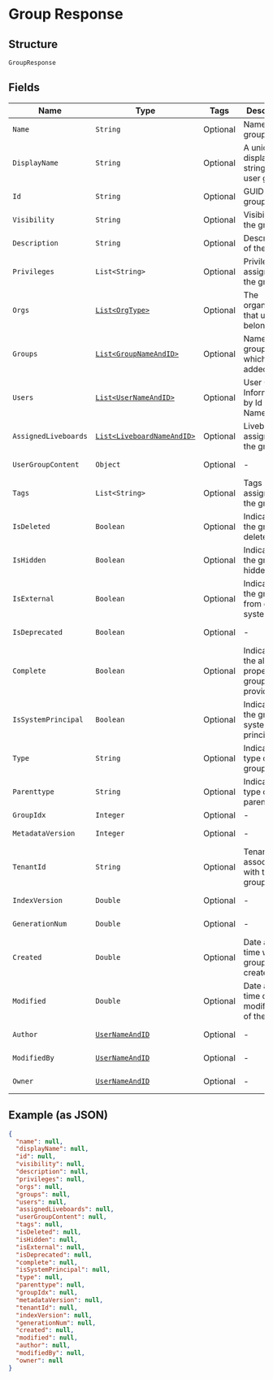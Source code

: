 
# Group Response

## Structure

`GroupResponse`

## Fields

| Name | Type | Tags | Description | Getter | Setter |
|  --- | --- | --- | --- | --- | --- |
| `Name` | `String` | Optional | Name of the group | String getName() | setName(String name) |
| `DisplayName` | `String` | Optional | A unique display name string for the user group | String getDisplayName() | setDisplayName(String displayName) |
| `Id` | `String` | Optional | GUID of the group | String getId() | setId(String id) |
| `Visibility` | `String` | Optional | Visibility of the group | String getVisibility() | setVisibility(String visibility) |
| `Description` | `String` | Optional | Description of the group | String getDescription() | setDescription(String description) |
| `Privileges` | `List<String>` | Optional | Privileges assigned to the group | List<String> getPrivileges() | setPrivileges(List<String> privileges) |
| `Orgs` | [`List<OrgType>`](../../doc/models/org-type.md) | Optional | The organizations that user belongs to | List<OrgType> getOrgs() | setOrgs(List<OrgType> orgs) |
| `Groups` | [`List<GroupNameAndID>`](../../doc/models/group-name-and-id.md) | Optional | Name of the group to which is added | List<GroupNameAndID> getGroups() | setGroups(List<GroupNameAndID> groups) |
| `Users` | [`List<UserNameAndID>`](../../doc/models/user-name-and-id.md) | Optional | User Group Information by Id or Name. | List<UserNameAndID> getUsers() | setUsers(List<UserNameAndID> users) |
| `AssignedLiveboards` | [`List<LiveboardNameAndID>`](../../doc/models/liveboard-name-and-id.md) | Optional | Liveboards assigned to the group | List<LiveboardNameAndID> getAssignedLiveboards() | setAssignedLiveboards(List<LiveboardNameAndID> assignedLiveboards) |
| `UserGroupContent` | `Object` | Optional | - | Object getUserGroupContent() | setUserGroupContent(Object userGroupContent) |
| `Tags` | `List<String>` | Optional | Tags assigned to the group | List<String> getTags() | setTags(List<String> tags) |
| `IsDeleted` | `Boolean` | Optional | Indicates if the group is deleted | Boolean getIsDeleted() | setIsDeleted(Boolean isDeleted) |
| `IsHidden` | `Boolean` | Optional | Indicates if the group is hidden | Boolean getIsHidden() | setIsHidden(Boolean isHidden) |
| `IsExternal` | `Boolean` | Optional | Indicates if the group is from external system | Boolean getIsExternal() | setIsExternal(Boolean isExternal) |
| `IsDeprecated` | `Boolean` | Optional | - | Boolean getIsDeprecated() | setIsDeprecated(Boolean isDeprecated) |
| `Complete` | `Boolean` | Optional | Indicates if the all the properties of group is provided | Boolean getComplete() | setComplete(Boolean complete) |
| `IsSystemPrincipal` | `Boolean` | Optional | Indicates if the group is system principal | Boolean getIsSystemPrincipal() | setIsSystemPrincipal(Boolean isSystemPrincipal) |
| `Type` | `String` | Optional | Indicates the type of group | String getType() | setType(String type) |
| `Parenttype` | `String` | Optional | Indicates the type of parent object | String getParenttype() | setParenttype(String parenttype) |
| `GroupIdx` | `Integer` | Optional | - | Integer getGroupIdx() | setGroupIdx(Integer groupIdx) |
| `MetadataVersion` | `Integer` | Optional | - | Integer getMetadataVersion() | setMetadataVersion(Integer metadataVersion) |
| `TenantId` | `String` | Optional | Tenant id associated with the group | String getTenantId() | setTenantId(String tenantId) |
| `IndexVersion` | `Double` | Optional | - | Double getIndexVersion() | setIndexVersion(Double indexVersion) |
| `GenerationNum` | `Double` | Optional | - | Double getGenerationNum() | setGenerationNum(Double generationNum) |
| `Created` | `Double` | Optional | Date and time when group was created | Double getCreated() | setCreated(Double created) |
| `Modified` | `Double` | Optional | Date and time of last modification of the group | Double getModified() | setModified(Double modified) |
| `Author` | [`UserNameAndID`](../../doc/models/user-name-and-id.md) | Optional | - | UserNameAndID getAuthor() | setAuthor(UserNameAndID author) |
| `ModifiedBy` | [`UserNameAndID`](../../doc/models/user-name-and-id.md) | Optional | - | UserNameAndID getModifiedBy() | setModifiedBy(UserNameAndID modifiedBy) |
| `Owner` | [`UserNameAndID`](../../doc/models/user-name-and-id.md) | Optional | - | UserNameAndID getOwner() | setOwner(UserNameAndID owner) |

## Example (as JSON)

```json
{
  "name": null,
  "displayName": null,
  "id": null,
  "visibility": null,
  "description": null,
  "privileges": null,
  "orgs": null,
  "groups": null,
  "users": null,
  "assignedLiveboards": null,
  "userGroupContent": null,
  "tags": null,
  "isDeleted": null,
  "isHidden": null,
  "isExternal": null,
  "isDeprecated": null,
  "complete": null,
  "isSystemPrincipal": null,
  "type": null,
  "parenttype": null,
  "groupIdx": null,
  "metadataVersion": null,
  "tenantId": null,
  "indexVersion": null,
  "generationNum": null,
  "created": null,
  "modified": null,
  "author": null,
  "modifiedBy": null,
  "owner": null
}
```

